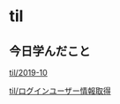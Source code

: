 # til

## 今日学んだこと

[til/2019\-10](https://github.com/tokiohamamatsu/til/blob/master/tir/2019-10.md/#25)

[til/ログインユーザー情報取得](https://github.com/tokiohamamatsu/til/blob/master/laravel/%E3%83%AD%E3%82%B0%E3%82%A4%E3%83%B3%E3%83%A6%E3%83%BC%E3%82%B6%E3%83%BC%E6%83%85%E5%A0%B1%E5%8F%96%E5%BE%97.md)